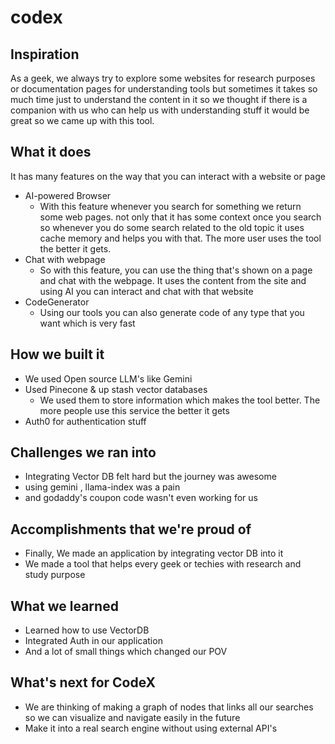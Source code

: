 # codex

## Inspiration
As a geek, we always try to explore some websites for research purposes or documentation pages for understanding tools but sometimes it takes so much time just to understand the content in it so we thought if there is a companion with us who can help us with understanding stuff it would be great so we came up with this tool.

## What it does
It has many features on the way that you can interact with a website or page
- AI-powered Browser
    - With this feature whenever you search for something we return some web pages. not only that it has some context once you search so whenever you do some search related to the old topic it uses cache memory and helps you with that. The more user uses the tool the better it gets.
- Chat with webpage
    - So with this feature, you can use the thing that's shown on a page and chat with the webpage. It uses the content from the site and using AI you can interact and chat with that website
- CodeGenerator
    - Using our tools you can also generate code of any type that you want which is very fast

## How we built it
- We used Open source LLM's like Gemini 
- Used Pinecone & up stash vector databases 
    - We used them to store information which makes the tool better. The more people use this service the better it gets
- Auth0 for authentication stuff


## Challenges we ran into
- Integrating Vector DB felt hard but the journey was awesome
- using gemini , llama-index was a pain
- and godaddy's coupon code wasn't even working for us

## Accomplishments that we're proud of
- Finally, We made an application by integrating vector DB into it
- We made a tool that helps every geek or techies with research and study purpose

## What we learned
- Learned how to use VectorDB
- Integrated Auth in our application
- And a lot of small things which changed our POV

## What's next for CodeX
- We are thinking of making a graph of nodes that links all our searches so we can visualize and navigate easily in the future
- Make it into a real search engine without using external API's
